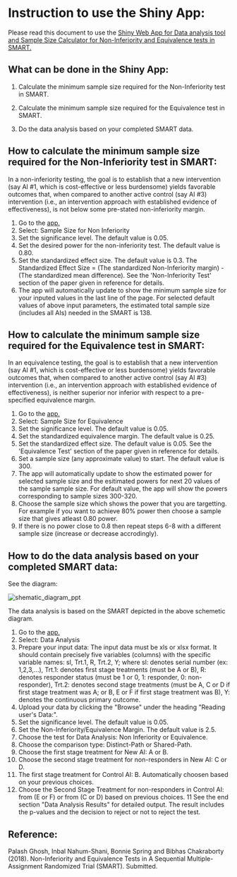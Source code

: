 
# Instruction to use the Shiny App:

Please read this document to use the [Shiny Web App for Data analysis tool and Sample Size Calculator for Non-Inferiority and Equivalence tests in SMART.](http://13.250.172.122/shiny/NI_EQ/)



## What can be done in the Shiny App:

1. Calculate the minimum sample size required for the Non-Inferiority test in SMART.

2. Calculate the minimum sample size required for the Equivalence test in SMART. 

3. Do the data analysis based on your completed SMART data.




## How to calculate the minimum sample size required for the Non-Inferiority test in SMART:

In a non-inferiority testing, the goal is to establish that a new intervention (say AI #1, which is cost-effective or less burdensome) yields favorable outcomes that, when compared to another active control (say AI #3) intervention (i.e., an intervention approach with established evidence of effectiveness), is not below some pre-stated non-inferiority margin.

1. Go to the [app.](http://13.250.172.122/shiny/NI_EQ/)
2. Select: Sample Size for Non Inferiority
3. Set the significance level. The default value is 0.05.
4. Set the desired power for the non-inferiority test. The default value is 0.80.
5. Set the standardized effect size. The default value is 0.3. The Standardized Effect Size = (The standardized Non-Inferiority margin) - (The standardized mean difference). See the 'Non-Inferiority Test' section of the paper given in reference for details.
6. The app will automatically update to show the minimum sample size for your inputed values in the last line of the page. For selected default values of above input parameters, the estimated total sample size (includes all AIs) needed in the SMART is 138.


## How to calculate the minimum sample size required for the Equivalence test in SMART:

In an equivalence testing, the goal is to establish that a new intervention (say AI #1, which is cost-effective or less burdensome) yields favorable outcomes that, when compared to another active control (say AI #3) intervention (i.e., an intervention approach with established evidence of effectiveness), is neither superior nor inferior with respect to a pre-specified equivalence margin.


1. Go to the [app.](http://13.250.172.122/shiny/NI_EQ/)
2. Select: Sample Size for Equivalence
3. Set the significance level. The default value is 0.05.
4. Set the standardized equivalence margin. The default value is 0.25.
5. Set the standardized effect size. The default value is 0.05. See the 'Equivalence Test' section of the paper given in reference for details.
6. Set a sample size (any approximate value) to start. The default value is 300. 
7. The app will automatically update to show the estimated power for selected sample size and the esitimated powers for next 20 values of the sample sample size. For default value, the app will show the powers corresponding to sample sizes 300-320.
8. Choose the sample size which shows the power that you are targetting. For example if you want to achieve 80% power then choose a sample size that gives atleast 0.80 power.
9. If there is no power close to 0.8 then repeat steps 6-8 with a different sample size (increase or decrease accrodingly).


## How to do the data analysis based on your completed SMART data:

See the diagram:

![shematic_diagram_ppt](https://user-images.githubusercontent.com/43629013/54010544-273bff80-41aa-11e9-880f-4970b0de6653.jpg)


The data analysis is based on the SMART depicted in the above schemetic diagram. 

1. Go to the [app.](http://13.250.172.122/shiny/NI_EQ/)
2. Select: Data Analysis
3. Prepare your input data: The input data must be xls or xlsx format. It should contain precisely five variables (columns) with the specific variable names: sl, Trt.1, R, Trt.2, Y; where sl: denotes serial number (ex: 1,2,3,...), Trt.1: denotes first stage treatments (must be A or B), R: denotes responder status (must be 1 or 0, 1: responder, 0: non-responder), Trt.2: denotes second stage treatments (must be A, C or D if first stage treatment was A; or B, E or F if first stage treatment was B), Y: denotes the continuous primary outcome. 
4. Upload your data by clicking the "Browse" under the heading "Reading user's Data:". 
5. Set the significance level. The default value is 0.05.
4. Set the Non-Inferiority/Equivalence Margin. The default value is 2.5.
5. Choose  the test for Data Analysis: Non Inferiority or Equivalence.
6. Choose the comparison type: Distinct-Path or Shared-Path.
7. Choose the first stage treatment for New AI: A or B.
8. Choose the second stage treatment for non-responders in New AI: C or D.
9. The first stage treatment for Control AI: B. Automatically choosen based on your previous choices. 
10. Choose the Second Stage Treatment for non-responders in Control AI: from (E or F) or from (C or D) based on previous choices.
11 See the end section "Data Analysis Results" for detailed output. The result includes the p-values and the decision to reject or not to reject the test. 



## Reference:

Palash Ghosh, Inbal Nahum-Shani, Bonnie Spring and Bibhas Chakraborty (2018). Non-Inferiority and Equivalence Tests in A Sequential Multiple-Assignment Randomized Trial (SMART). Submitted.

